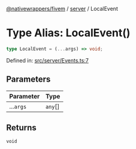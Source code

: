 [@nativewrappers/fivem](../../README.md) / [server](../README.md) / LocalEvent

# Type Alias: LocalEvent()

```ts
type LocalEvent = (...args) => void;
```

Defined in: [src/server/Events.ts:7](https://github.com/nativewrappers/nativewrappers/blob/b3515708998f90e7d7096e3fffccb36c69d6b942/src/server/Events.ts#L7)

## Parameters

| Parameter | Type |
| ------ | ------ |
| ...`args` | `any`[] |

## Returns

`void`
